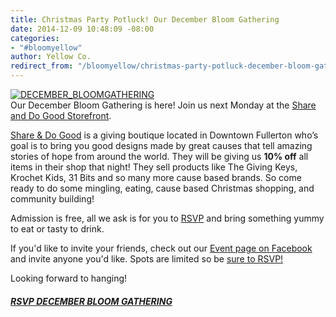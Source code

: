 ```yaml
---
title: Christmas Party Potluck! Our December Bloom Gathering
date: 2014-12-09 10:48:09 -08:00
categories:
- "#bloomyellow"
author: Yellow Co.
redirect_from: "/bloomyellow/christmas-party-potluck-december-bloom-gathering/"
---
```


[![DECEMBER_BLOOMGATHERING](https://yellow-blog-images.imgix.net/2014/12/DECEMBER_BLOOMGATHERING.jpg)](https://yellow-blog-images.imgix.net/2014/12/DECEMBER_BLOOMGATHERING.jpg)  
Our December Bloom Gathering is here! Join us next Monday at the [Share and Do Good Storefront](http://www.shareanddogood.com/).

[Share & Do Good](http://www.shareanddogood.com/) is a giving boutique located in Downtown Fullerton who’s goal is to bring you good designs made by great causes that tell amazing stories of hope from around the world. They will be giving us **10% off** all items in their shop that night! They sell products like The Giving Keys, Krochet Kids, 31 Bits and so many more cause based brands. So come ready to do some mingling, eating, cause based Christmas shopping, and community building!

Admission is free, all we ask is for you to [RSVP](https://ti.to/yellowconference/bloom-gathering-christmas-party) and bring something yummy to eat or tasty to drink.

If you'd like to invite your friends, check out our [Event page on Facebook](https://www.facebook.com/events/1026356710723356/?pnref=story) and invite anyone you'd like. Spots are limited so be [sure to RSVP!](https://ti.to/yellowconference/bloom-gathering-christmas-party)

Looking forward to hanging!

##### [RSVP DECEMBER BLOOM GATHERING](https://ti.to/yellowconference/bloom-gathering-christmas-party)
